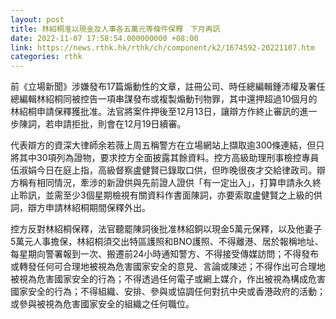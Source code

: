 ```yaml
---
layout: post
title: 林紹桐准以現金及人事各五萬元等條件保釋　下月再訊
date: 2022-11-07 17:58:54.000000000 +08:00
link: https://news.rthk.hk/rthk/ch/component/k2/1674592-20221107.htm
categories: rthk
---
```


前《立場新聞》涉嫌發布17篇煽動性的文章，註冊公司、時任總編輯鍾沛權及署任總編輯林紹桐同被控告一項串謀發布或複製煽動刊物罪，其中還押超過10個月的林紹桐申請保釋獲批准。法官將案件押後至12月13日，讓辯方作終止審訊的進一步陳詞，若申請拒批，則會在12月19日續審。

代表辯方的資深大律師余若薇上周五稱警方在立場網站上擷取逾300條連結，但只將其中30項列為證物，要求控方全面披露其餘資料。控方高級助理刑事檢控專員伍淑娟今日在庭上指，高級督察盧健賢已錄取口供，但昨晚很夜才交給律政司。辯方稱有相同情況，牽涉的新證供與先前證人證供「有一定出入」，打算申請永久終止聆訊，並需至少3個星期檢視有關資料作書面陳詞，亦要索取盧健賢之上級的供詞，辯方申請林紹桐期間保釋外出。

控方反對林紹桐保釋，法官聽罷陳詞後批准林紹銅以現金5萬元保釋，以及他妻子5萬元人事擔保，林紹桐須交出特區護照和BNO護照、不得離港、居於報稱地址、每星期向警署報到一次、搬遷前24小時通知警方、不得接受傳媒訪問；不得發布或轉發任何可合理地被視為危害國家安全的意見、言論或陳述；不得作出可合理地被視為危害國家安全的行為；不得透過任何電子或網上媒介，作出被視為構成危害國家安全的行為；不得組織、安排、參與或協調任何對抗中央或香港政府的活動；或參與被視為危害國家安全的組織之任何職位。
